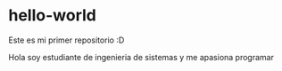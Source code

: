 # hello-world
Este es mi primer repositorio :D

Hola soy estudiante de ingenieria de sistemas
y me apasiona programar
